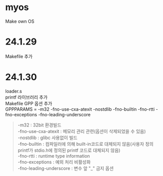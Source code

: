 # myos
Make own OS

# 24.1.29
Makefile 추가

# 24.1.30
loader.s   
printf 라이브러리 추가   
Makefile GPP 옵션 추가    
GPPPARAMS = -m32 -fno-use-cxa-atexit -nostdlib -fno-builtin -fno-rtti -fno-exceptions -fno-leading-underscore   

>-m32 : 32bit 환경빌드   
>-fno-use-cxa-atexit : 메모리 관리 관련(옵션이 삭제되었을 수 있음)   
>-nostdlib : glibc 사용없이 빌드   
>-fno-builtin : 컴파일러에 의해 built-in코드로 대체되지 않음(사용자 정의 printf가 stdio.h에 정의된 printf 코드로 대체되지 않음)   
>-fno-rtti : runtime type information   
>-fno-exceptions : 예외 처리 비활성화   
>-fno-leading-underscore : 변수 앞 "_" 금지 옵션     
